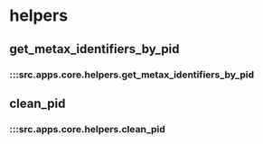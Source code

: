 # helpers

## get_metax_identifiers_by_pid

### :::src.apps.core.helpers.get_metax_identifiers_by_pid

## clean_pid

### :::src.apps.core.helpers.clean_pid

